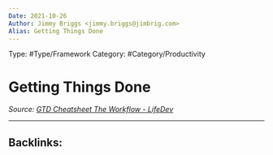 ```yaml
---
Date: 2021-10-26
Author: Jimmy Briggs <jimmy.briggs@jimbrig.com>
Alias: Getting Things Done
---
```


Type: #Type/Framework
Category: #Category/Productivity

# Getting Things Done

*Source: [GTD Cheatsheet The Workflow - LifeDev](https://lifedev.net/2007/02/01/gtd-cheatsheet-the-workflow/)*

***

Backlinks:
-	
